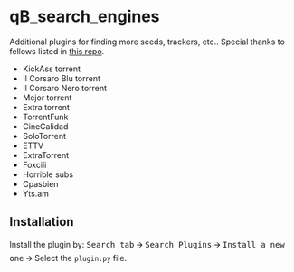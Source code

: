 # qB_search_engines
Additional plugins for finding more seeds, trackers, etc..
Special thanks to fellows listed in [this repo](https://github.com/qbittorrent/search-plugins/wiki/Unofficial-search-plugins).

- KickAss torrent
- Il Corsaro Blu torrent
- Il Corsaro Nero torrent
- Mejor torrent
- Extra torrent
- TorrentFunk
- CineCalidad
- SoloTorrent
- ETTV
- ExtraTorrent
- Foxcili
- Horrible subs
- Cpasbien
- Yts.am

## Installation
Install the plugin by:
<kbd>Search tab</kbd> 🡪 <kbd>Search Plugins</kbd> 🡪 <kbd>Install a new one</kbd> 🡪 Select the `plugin.py` file.
